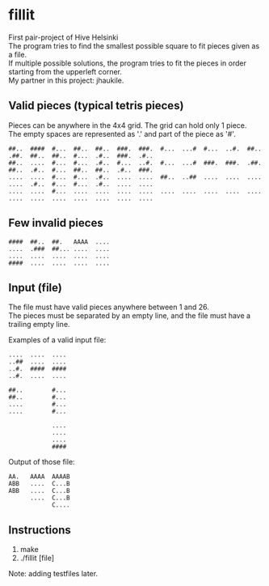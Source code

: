 # fillit

First pair-project of Hive Helsinki <br>
The program tries to find the smallest possible square to fit pieces given as a file. <br> 
If multiple possible solutions, the program tries to fit the pieces in order starting from the upperleft corner. <br>
My partner in this project: jhaukile.

## Valid pieces (typical tetris pieces)
Pieces can be anywhere in the 4x4 grid. The grid can hold only 1 piece. <br>
The empty spaces are represented as '.' and part of the piece as '#'.
```
##..  ####  #...  ##..  ##..  ###.  ###.  #...  ...#  #...  ..#.  ##..  .##.  ##..  ##..  #...  .#..  ###.  .#..
##..  ....  #...  #...  .#..  #...  ..#.  #...  ...#  ###.  ###.  .##.  ##..  .#..  #...  ##..  ##..  .#..  ###.
....  ....  #...  #...  .#..  ....  ....  ##..  ..##  ....  ....  ....  ....  .#..  #...  #...  .#..  ....  ....
....  ....  #...  ....  ....  ....  ....  ....  ....  ....  ....  ....  ....  ....  ....  ....  ....  ....  ....
```
## Few invalid pieces
```
####  ##..  ##.   AAAA  ....
....  .###  ##... ....  ....
....  ....  ....  ....  ....
####  ....  ....  ....  ....
```
## Input (file)
The file must have valid pieces anywhere between 1 and 26. <br>
The pieces must be separated by an empty line, and the file must have a trailing empty line. <br>

Examples of a valid input file:
``` 
....  ....  ....
..##  ....  ....
..#.  ####  ####
..#.  ....  ....

##..        #...  
##..        #...
....        #...
....        #...

            ....
            ....
            ....
            ####
``` 
Output of those file:
```
AA.   AAAA  AAAAB
ABB   ....  C...B
ABB   ....  C...B
      ....  C...B
            C....
``` 

## Instructions
1.  make
2.  ./fillit [file]

Note: adding testfiles later.
